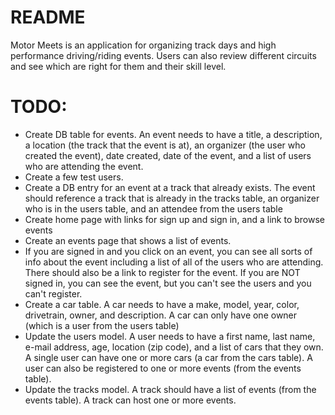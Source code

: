 # README

Motor Meets is an application for organizing track days and high performance driving/riding events. Users can also review different circuits and see which are right for them and their skill level. 

# TODO:
- Create DB table for events. An event needs to have a title, a description, a location (the track that the event is at), an organizer (the user who created the event), date created, date of the event, and a list of users who are attending the event.
- Create a few test users.
- Create a DB entry for an event at a track that already exists. The event should reference a track that is already in the tracks table, an organizer who is in the users table, and an attendee from the users table
- Create home page with links for sign up and sign in, and a link to browse events
- Create an events page that shows a list of events.
- If you are signed in and you click on an event, you can see all sorts of info about the event including a list of all of the users who are attending. There should also be a link to register for the event. If you are NOT signed in, you can see the event, but you can't see the users and you can't register.
- Create a car table. A car needs to have a make, model, year, color, drivetrain, owner, and description. A car can only have one owner (which is a user from the users table)
- Update the users model. A user needs to have a first name, last name, e-mail address, age, location (zip code), and a list of cars that they own. A single user can have one or more cars (a car from the cars table). A user can also be registered to one or more events (from the events table).
- Update the tracks model. A track should have a list of events (from the events table). A track can host one or more events.
